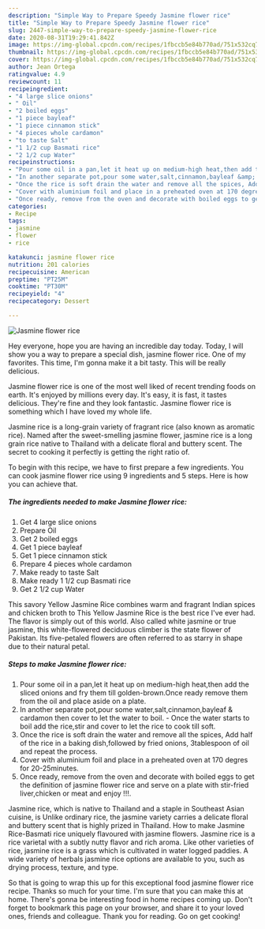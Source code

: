 ```yaml
---
description: "Simple Way to Prepare Speedy Jasmine flower rice"
title: "Simple Way to Prepare Speedy Jasmine flower rice"
slug: 2447-simple-way-to-prepare-speedy-jasmine-flower-rice
date: 2020-08-31T19:29:41.842Z
image: https://img-global.cpcdn.com/recipes/1fbccb5e84b770ad/751x532cq70/jasmine-flower-rice-recipe-main-photo.jpg
thumbnail: https://img-global.cpcdn.com/recipes/1fbccb5e84b770ad/751x532cq70/jasmine-flower-rice-recipe-main-photo.jpg
cover: https://img-global.cpcdn.com/recipes/1fbccb5e84b770ad/751x532cq70/jasmine-flower-rice-recipe-main-photo.jpg
author: Jean Ortega
ratingvalue: 4.9
reviewcount: 11
recipeingredient:
- "4 large slice onions"
- " Oil"
- "2 boiled eggs"
- "1 piece bayleaf"
- "1 piece cinnamon stick"
- "4 pieces whole cardamon"
- "to taste Salt"
- "1 1/2 cup Basmati rice"
- "2 1/2 cup Water"
recipeinstructions:
- "Pour some oil in a pan,let it heat up on medium-high heat,then add the sliced onions and fry them till golden-brown.Once ready remove them from the oil and place aside on a plate."
- "In another separate pot,pour some water,salt,cinnamon,bayleaf &amp; cardamon then cover to let the water to boil. Once the water starts to boil add the rice,stir and cover to let the rice to cook till soft."
- "Once the rice is soft drain the water and remove all the spices, Add half of the rice in a baking dish,followed by fried onions, 3tablespoon of oil and repeat the process."
- "Cover with aluminium foil and place in a preheated oven at 170 degres for 20-25minutes."
- "Once ready, remove from the oven and decorate with boiled eggs to get the definition of jasmine flower rice and serve on a plate with stir-fried liver,chicken or meat and enjoy !!!."
categories:
- Recipe
tags:
- jasmine
- flower
- rice

katakunci: jasmine flower rice 
nutrition: 201 calories
recipecuisine: American
preptime: "PT25M"
cooktime: "PT30M"
recipeyield: "4"
recipecategory: Dessert

---
```



![Jasmine flower rice](https://img-global.cpcdn.com/recipes/1fbccb5e84b770ad/751x532cq70/jasmine-flower-rice-recipe-main-photo.jpg)

Hey everyone, hope you are having an incredible day today. Today, I will show you a way to prepare a special dish, jasmine flower rice. One of my favorites. This time, I'm gonna make it a bit tasty. This will be really delicious.

Jasmine flower rice is one of the most well liked of recent trending foods on earth. It's enjoyed by millions every day. It's easy, it is fast, it tastes delicious. They're fine and they look fantastic. Jasmine flower rice is something which I have loved my whole life.

Jasmine rice is a long-grain variety of fragrant rice (also known as aromatic rice). Named after the sweet-smelling jasmine flower, jasmine rice is a long grain rice native to Thailand with a delicate floral and buttery scent. The secret to cooking it perfectly is getting the right ratio of.


To begin with this recipe, we have to first prepare a few ingredients. You can cook jasmine flower rice using 9 ingredients and 5 steps. Here is how you can achieve that.

<!--inarticleads1-->

##### The ingredients needed to make Jasmine flower rice:

1. Get 4 large slice onions
1. Prepare  Oil
1. Get 2 boiled eggs
1. Get 1 piece bayleaf
1. Get 1 piece cinnamon stick
1. Prepare 4 pieces whole cardamon
1. Make ready to taste Salt
1. Make ready 1 1/2 cup Basmati rice
1. Get 2 1/2 cup Water


This savory Yellow Jasmine Rice combines warm and fragrant Indian spices and chicken broth to This Yellow Jasmine Rice is the best rice I&#39;ve ever had. The flavor is simply out of this world. Also called white jasmine or true jasmine, this white-flowered deciduous climber is the state flower of Pakistan. Its five-petaled flowers are often referred to as starry in shape due to their natural petal. 

<!--inarticleads2-->

##### Steps to make Jasmine flower rice:

1. Pour some oil in a pan,let it heat up on medium-high heat,then add the sliced onions and fry them till golden-brown.Once ready remove them from the oil and place aside on a plate.
1. In another separate pot,pour some water,salt,cinnamon,bayleaf &amp; cardamon then cover to let the water to boil. - Once the water starts to boil add the rice,stir and cover to let the rice to cook till soft.
1. Once the rice is soft drain the water and remove all the spices, Add half of the rice in a baking dish,followed by fried onions, 3tablespoon of oil and repeat the process.
1. Cover with aluminium foil and place in a preheated oven at 170 degres for 20-25minutes.
1. Once ready, remove from the oven and decorate with boiled eggs to get the definition of jasmine flower rice and serve on a plate with stir-fried liver,chicken or meat and enjoy !!!.


Jasmine rice, which is native to Thailand and a staple in Southeast Asian cuisine, is Unlike ordinary rice, the jasmine variety carries a delicate floral and buttery scent that is highly prized in Thailand. How to make Jasmine Rice-Basmati rice uniquely flavoured with jasmine flowers. Jasmine rice is a rice varietal with a subtly nutty flavor and rich aroma. Like other varieties of rice, jasmine rice is a grass which is cultivated in water logged paddies. A wide variety of herbals jasmine rice options are available to you, such as drying process, texture, and type. 

So that is going to wrap this up for this exceptional food jasmine flower rice recipe. Thanks so much for your time. I'm sure that you can make this at home. There's gonna be interesting food in home recipes coming up. Don't forget to bookmark this page on your browser, and share it to your loved ones, friends and colleague. Thank you for reading. Go on get cooking!
